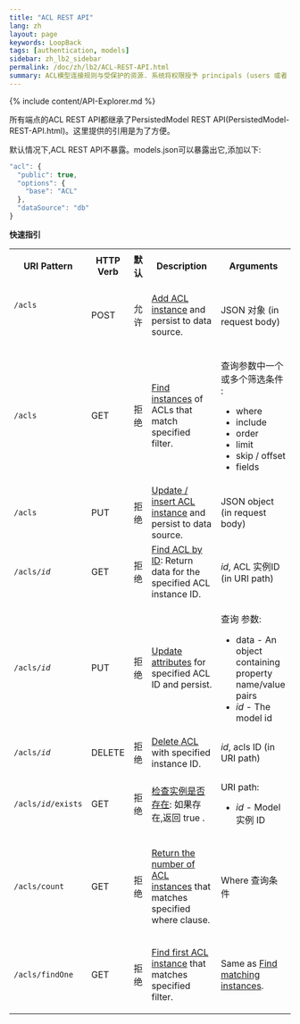 ```yaml
---
title: "ACL REST API"
lang: zh
layout: page
keywords: LoopBack
tags: [authentication, models]
sidebar: zh_lb2_sidebar
permalink: /doc/zh/lb2/ACL-REST-API.html
summary: ACL模型连接规则与受保护的资源. 系统将权限授予 principals (users 或者 applications, 都能被归属到 roles).
---
```


{% include content/API-Explorer.md %}

所有端点的ACL REST API都继承了PersistedModel REST API(PersistedModel-REST-API.html)。这里提供的引用是为了方便。

默认情况下,ACL REST API不暴露。models.json可以暴露出它,添加以下:

```javascript
"acl": {
  "public": true,
  "options": {
    "base": "ACL"
  },
  "dataSource": "db"
}
```

**快速指引**

<table>
  <tbody>
    <tr>
      <th>
        <p>URI Pattern</p>
      </th>
      <th>HTTP Verb</th>
      <th>默认</th>
      <th>Description</th>
      <th>Arguments</th>
    </tr>
    <tr>
      <td>
        <p><code>/acls</code></p>
        <div style="width:120px;">
          <p>&nbsp;</p>
        </div>
      </td>
      <td>POST</td>
      <td>允许</td>
      <td>
        <p><a href="PersistedModel-REST-API.html#create-model-instance">Add ACL instance</a><span> and persist to data source.</span></p>
      </td>
      <td>JSON 对象 (in request body)</td>
    </tr>
    <tr>
      <td><code>/acls</code></td>
      <td>GET</td>
      <td>拒绝</td>
      <td><a href="PersistedModel-REST-API.html#find-matching-instances">Find instances</a><span> of ACLs that match specified filter.</span></td>
      <td>
        <p>查询参数中一个或多个筛选条件 :</p>
        <ul>
          <li>where</li>
          <li>include</li>
          <li>order</li>
          <li>limit</li>
          <li>skip / offset</li>
          <li>fields</li>
        </ul>
      </td>
    </tr>
    <tr>
      <td><code>/acls</code></td>
      <td>PUT</td>
      <td>拒绝</td>
      <td><a href="PersistedModel-REST-API.html#update--insert-instance">Update / insert ACL instance</a><span> and persist to data source.</span></td>
      <td>JSON object (in request body)</td>
    </tr>
    <tr>
      <td><code>/acls/<em>id</em></code></td>
      <td>GET</td>
      <td>拒绝</td>
      <td><a href="PersistedModel-REST-API.html#find-instance-by-id">Find ACL by ID</a><span>: Return data for the specified ACL instance ID.</span></td>
      <td><em>id</em>,  ACL 实例ID  (in URI path)</td>
    </tr>
    <tr>
      <td><code>/acls/<em>id</em></code></td>
      <td>PUT</td>
      <td>拒绝</td>
      <td><a href="PersistedModel-REST-API.html#update-model-instance-attributes">Update attributes</a><span> for specified ACL ID and persist.</span></td>
      <td>
        <p>查询 参数:</p>
        <ul>
          <li>data&nbsp;- An object containing property name/value pairs</li>
          <li><em>id</em>&nbsp;- The model id</li>
        </ul>
      </td>
    </tr>
    <tr>
      <td><code>/acls/<em>id</em></code></td>
      <td>DELETE</td>
      <td>拒绝</td>
      <td><a href="PersistedModel-REST-API.html#delete-model-instance">Delete ACL</a><span> with specified instance ID.</span></td>
      <td><em>id</em>, acls ID<em> </em>(in URI path)</td>
    </tr>
    <tr>
      <td><code>/acls/<em>id</em>/exists</code></td>
      <td>GET</td>
      <td>拒绝</td>
      <td>
        <p><a href="PersistedModel-REST-API.html#check-instance-existence">检查实例是否存在</a><span>: 如果存在,返回 true .</span></p>
      </td>
      <td>
        <p>URI path:</p>
        <ul>
          <li><em>id</em> - Model 实例 ID</li>
        </ul>
      </td>
    </tr>
    <tr>
      <td><code>/acls/count</code></td>
      <td>GET</td>
      <td>拒绝</td>
      <td>
        <p><a href="PersistedModel-REST-API.html#get-instance-count">Return the number of ACL instances</a><span>&nbsp;that matches specified where clause.</span></p>
      </td>
      <td>Where  查询条件</td>
    </tr>
    <tr>
      <td><code>/acls/findOne</code></td>
      <td>GET</td>
      <td>拒绝</td>
      <td>
        <p><a href="PersistedModel-REST-API.html#find-first-instance">Find first ACL instance</a><span> that matches specified filter.</span></p>
      </td>
      <td>Same as <a href="PersistedModel-REST-API.html#find-matching-instances">Find matching instances</a>.</td>
    </tr>
  </tbody>
</table>
